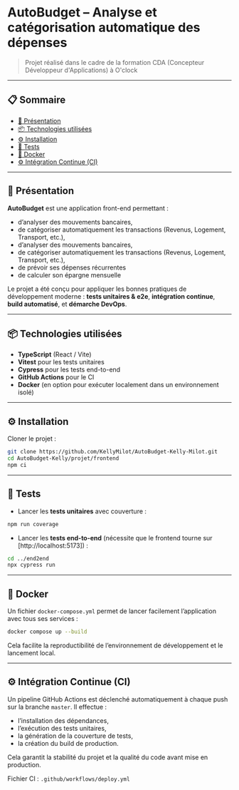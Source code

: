 # AutoBudget – Analyse et catégorisation automatique des dépenses

> Projet réalisé dans le cadre de la formation CDA (Concepteur Développeur d'Applications) à O'clock

---

## 📋 Sommaire

- [🧾 Présentation](#-présentation)
- [📦 Technologies utilisées](#-technologies-utilisées)
- [⚙️ Installation](#️-installation)
- [🧪 Tests](#-tests)
- [🐳 Docker](#-docker)
- [⚙️ Intégration Continue (CI)](#-intégration-continue)

---

## 📜 Présentation

**AutoBudget** est une application front-end permettant :

* d’analyser des mouvements bancaires,
* de catégoriser automatiquement les transactions (Revenus, Logement, Transport, etc.),
* d’analyser des mouvements bancaires,
* de catégoriser automatiquement les transactions (Revenus, Logement, Transport, etc.),
* de prévoir ses dépenses récurrentes 
* de calculer son épargne mensuelle


Le projet a été conçu pour appliquer les bonnes pratiques de développement moderne :
**tests unitaires & e2e**, **intégration continue**, **build automatisé**, et **démarche DevOps**.

---

## 📦 Technologies utilisées

* **TypeScript** (React / Vite)
* **Vitest** pour les tests unitaires
* **Cypress** pour les tests end-to-end
* **GitHub Actions** pour le CI
* **Docker** (en option pour exécuter localement dans un environnement isolé)

---

## ⚙️ Installation

Cloner le projet :

```bash
git clone https://github.com/KellyMilot/AutoBudget-Kelly-Milot.git
cd AutoBudget-Kelly/projet/frontend
npm ci
```

---

## 🧪 Tests

* Lancer les **tests unitaires** avec couverture :

```bash
npm run coverage
```

* Lancer les **tests end-to-end** (nécessite que le frontend tourne sur [http://localhost:5173]) :

```bash
cd ../end2end
npx cypress run
```

---

## 🐳 Docker

Un fichier `docker-compose.yml` permet de lancer facilement l’application avec tous ses services :

```bash
docker compose up --build
```

Cela facilite la reproductibilité de l’environnement de développement et le lancement local.

---

## ⚙️ Intégration Continue (CI)

Un pipeline GitHub Actions est déclenché automatiquement à chaque push sur la branche `master`. Il effectue :

* l’installation des dépendances,
* l’exécution des tests unitaires,
* la génération de la couverture de tests,
* la création du build de production.

Cela garantit la stabilité du projet et la qualité du code avant mise en production.

Fichier CI : `.github/workflows/deploy.yml`

